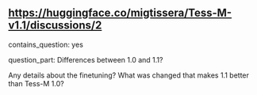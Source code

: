 ## https://huggingface.co/migtissera/Tess-M-v1.1/discussions/2

contains_question: yes

question_part: Differences between 1.0 and 1.1?

Any details about the finetuning? What was changed that makes 1.1 better than Tess-M 1.0?